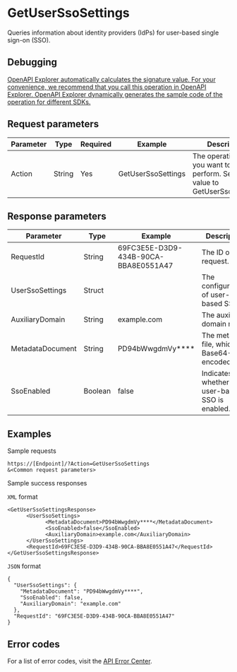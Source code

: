 # GetUserSsoSettings

Queries information about identity providers \(IdPs\) for user-based single sign-on \(SSO\).

## Debugging

[OpenAPI Explorer automatically calculates the signature value. For your convenience, we recommend that you call this operation in OpenAPI Explorer. OpenAPI Explorer dynamically generates the sample code of the operation for different SDKs.](https://api.aliyun.com/#product=Ims&api=GetUserSsoSettings&type=RPC&version=2019-08-15)

## Request parameters

|Parameter|Type|Required|Example|Description|
|---------|----|--------|-------|-----------|
|Action|String|Yes|GetUserSsoSettings|The operation that you want to perform. Set the value to GetUserSsoSettings. |

## Response parameters

|Parameter|Type|Example|Description|
|---------|----|-------|-----------|
|RequestId|String|69FC3E5E-D3D9-434B-90CA-BBA8E0551A47|The ID of the request. |
|UserSsoSettings|Struct| |The configurations of user-based SSO. |
|AuxiliaryDomain|String|example.com|The auxiliary domain name. |
|MetadataDocument|String|PD94bWwgdmVy\*\*\*\*|The metadata file, which is Base64-encoded. |
|SsoEnabled|Boolean|false|Indicates whether user-based SSO is enabled. |

## Examples

Sample requests

```
https://[Endpoint]/?Action=GetUserSsoSettings
&<Common request parameters>
```

Sample success responses

`XML` format

```
<GetUserSsoSettingsResponse>
	  <UserSsoSettings>
		    <MetadataDocument>PD94bWwgdmVy****</MetadataDocument>
		    <SsoEnabled>false</SsoEnabled>
		    <AuxiliaryDomain>example.com</AuxiliaryDomain>
	  </UserSsoSettings>
	  <RequestId>69FC3E5E-D3D9-434B-90CA-BBA8E0551A47</RequestId>
</GetUserSsoSettingsResponse>
```

`JSON` format

```
{
  "UserSsoSettings": {
    "MetadataDocument": "PD94bWwgdmVy****",
    "SsoEnabled": false,
    "AuxiliaryDomain": "example.com"
  },
  "RequestId": "69FC3E5E-D3D9-434B-90CA-BBA8E0551A47"
}
```

## Error codes

For a list of error codes, visit the [API Error Center](https://error-center.alibabacloud.com/status/product/Ims).

